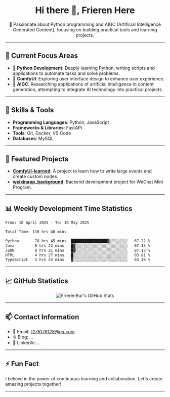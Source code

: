 <h1 align="center">Hi there 👋, Frieren Here</h1>

<p align="center">
  🎯 Passionate about Python programming and AIGC (Artificial Intelligence Generated Content), focusing on building practical tools and learning projects.
</p>

---

## 🧠 Current Focus Areas

- 🐍 **Python Development**: Deeply learning Python, writing scripts and applications to automate tasks and solve problems.
- 🧩 **ComfyUI**: Exploring user interface design to enhance user experience.
- 🤖 **AIGC**: Researching applications of artificial intelligence in content generation, attempting to integrate AI technology into practical projects.

---

## 🔧 Skills & Tools

- **Programming Languages**: Python, JavaScript
- **Frameworks & Libraries**: FastAPI
- **Tools**: Git, Docker, VS Code
- **Databases**: MySQL

---

## 📂 Featured Projects

- [**ComfyUI-learned**](https://github.com/FrierenBur/ComfyUI-learned): A project to learn how to write large events and create custom nodes.
- [**weixinapp_background**](https://github.com/FrierenBur/weixinapp_background): Backend development project for WeChat Mini Program.

---

## 📊 Weekly Development Time Statistics
<!--START_SECTION:waka-->

```txt
From: 18 April 2025 - To: 18 May 2025

Total Time: 116 hrs 40 mins

Python       78 hrs 45 mins  ████████████████▓░░░░░░░░   67.22 %
Java         8 hrs 22 mins   █▓░░░░░░░░░░░░░░░░░░░░░░░   07.15 %
JSON         8 hrs 21 mins   █▓░░░░░░░░░░░░░░░░░░░░░░░   07.13 %
HTML         4 hrs 27 mins   █░░░░░░░░░░░░░░░░░░░░░░░░   03.81 %
TypeScript   3 hrs 43 mins   ▓░░░░░░░░░░░░░░░░░░░░░░░░   03.18 %
```

<!--END_SECTION:waka-->



---

## 📈 GitHub Statistics

<p align="center">
  <img src="https://github-readme-stats.vercel.app/api?username=FrierenBur&show_icons=true&theme=radical" alt="FrierenBur's GitHub Stats" />
</p>

---

## 📫 Contact Information

- 📧 Email: *1276179128@qq.com*
- 🌐 Blog: *...*
- 💼 LinkedIn: *...*

---

## ⚡ Fun Fact

I believe in the power of continuous learning and collaboration. Let's create amazing projects together!

---
